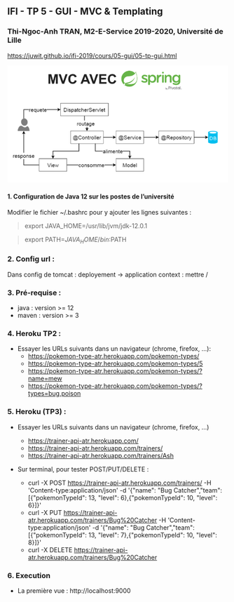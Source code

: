 ## IFI - TP 5 - GUI - MVC & Templating

### Thi-Ngoc-Anh TRAN, M2-E-Service 2019-2020, Université de Lille

https://juwit.github.io/ifi-2019/cours/05-gui/05-tp-gui.html

![mvc spring](./mvc_spring.png)

#### 1. Configuration de Java 12 sur les postes de l’université
Modifier le fichier ~/.bashrc pour y ajouter les lignes suivantes :

> export JAVA_HOME=/usr/lib/jvm/jdk-12.0.1

> export PATH=$JAVA_HOME/bin:$PATH

### 2. Config url :
Dans config de tomcat : deployement -> application context : mettre /

### 3. Pré-requise : 
- java : version >= 12
- maven : version >= 3

### 4. Heroku TP2 : 

- Essayer les URLs suivants dans un navigateur (chrome, firefox, ...):
    + https://pokemon-type-atr.herokuapp.com/pokemon-types/
    + https://pokemon-type-atr.herokuapp.com/pokemon-types/5
    + https://pokemon-type-atr.herokuapp.com/pokemon-types/?name=mew
    + https://pokemon-type-atr.herokuapp.com/pokemon-types/?types=bug,poison

### 5. Heroku (TP3) :
- Essayer les URLs suivants dans un navigateur (chrome, firefox, ...)
    + https://trainer-api-atr.herokuapp.com/
    + https://trainer-api-atr.herokuapp.com/trainers/
    + https://trainer-api-atr.herokuapp.com/trainers/Ash
    
- Sur terminal, pour tester POST/PUT/DELETE :
    + curl -X POST https://trainer-api-atr.herokuapp.com/trainers/ -H 'Content-type:application/json' -d '{"name": "Bug Catcher","team": [{"pokemonTypeId": 13, "level": 6},{"pokemonTypeId": 10, "level": 6}]}'
    + curl -X PUT https://trainer-api-atr.herokuapp.com/trainers/Bug%20Catcher -H 'Content-type:application/json' -d '{"name": "Bug Catcher","team": [{"pokemonTypeId": 13, "level": 7},{"pokemonTypeId": 10, "level": 8}]}'
    + curl -X DELETE https://trainer-api-atr.herokuapp.com/trainers/Bug%20Catcher

### 6. Execution

- La première vue : http://localhost:9000 